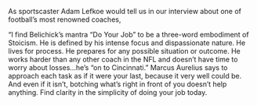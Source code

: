 As sportscaster Adam Lefkoe would tell us in our interview about one of football’s most renowned coaches,

“I find Belichick’s mantra “Do Your Job” to be a three-word embodiment of Stoicism. He is defined by his intense focus and dispassionate nature. He lives for process. He prepares for any possible situation or outcome. He works harder than any other coach in the NFL and doesn’t have time to worry about losses…he’s “on to Cincinnati.”
Marcus Aurelius says to approach each task as if it were your last, because it very well could be. And even if it isn’t, botching what’s right in front of you doesn’t help anything. Find clarity in the simplicity of doing your job today.